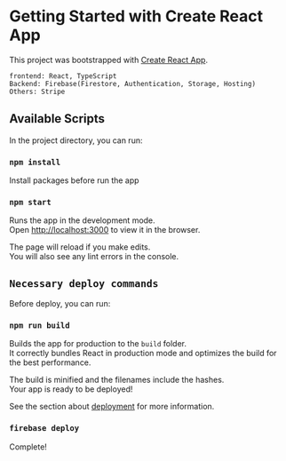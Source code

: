 # Getting Started with Create React App

This project was bootstrapped with [Create React App](https://github.com/facebook/create-react-app).

```
frontend: React, TypeScript
Backend: Firebase(Firestore, Authentication, Storage, Hosting)
Others: Stripe

```

## Available Scripts

In the project directory, you can run:

### `npm install`

Install packages before run the app

### `npm start`

Runs the app in the development mode.\
Open [http://localhost:3000](http://localhost:3000) to view it in the browser.

The page will reload if you make edits.\
You will also see any lint errors in the console.

## `Necessary deploy commands`

Before deploy, you can run:

### `npm run build`

Builds the app for production to the `build` folder.\
It correctly bundles React in production mode and optimizes the build for the best performance.

The build is minified and the filenames include the hashes.\
Your app is ready to be deployed!

See the section about [deployment](https://facebook.github.io/create-react-app/docs/deployment) for more information.

### `firebase deploy`

Complete!
